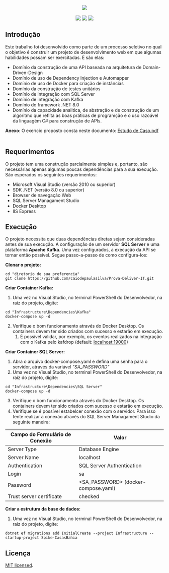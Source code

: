 <p align="center">  
  <img src="https://github.com/caiodepaulasilva/Prova-Deliver-IT/assets/36136627/dde0c669-e09b-45ae-a2ea-fcf15de8cc7b"/>
  <br><br>
  <img src="https://img.shields.io/badge/status-work%20in%20progress-red?style=for-the-badge"/>  
  <img src="https://img.shields.io/badge/.NET-5C2D91?style=for-the-badge&logo=.net&logoColor=white"/>  
  <img src="https://img.shields.io/badge/c%23-%23239120.svg?style=for-the-badge&logo=c-sharp&logoColor=white"/>    
</p>

## Introdução

Este trabalho foi desenvolvido como parte de um processo seletivo no qual o objetivo é construir um projeto de desenvolvimento web em que algumas habilidades possam ser exercitadas. E são elas:
- Domínio da construção de uma API baseada na arquitetura de Domain-Driven-Design
- Domínio de uso de Dependency Injection e Automapper
- Domínio de uso de Docker para criação de instâncias
- Domínio da construção de testes unitários
- Domínio de integração com SQL Server
- Domínio de integração com Kafka
- Domínio do framework .NET 8.0
- Domínio da capacidade analitica, de abstração e de construção de um algoritmo que reflita as boas práticas de programção e o uso razoável da linguagém C# para construção de APIs.

**Anexo**: O exerício proposto consta neste documento: [Estudo de Caso.pdf](https://github.com/caiodepaulasilva/Prova-Deliver-IT/files/14924354/Estudo.de.Caso.pdf)
<br><br>

## Requerimentos
 O projeto tem uma construção parcialmente simples e, portanto, são necessárias apenas algumas poucas dependências para a sua execução. São esperados os seguintes requerimentos:

- Microsoft Visual Studio (versão 2010 ou superior)
- SDK .NET (versão 8.0 ou superior)
- Browser de navegação Web
- SQL Server Managament Studio
- Docker Desktop
- IIS Express

## Execução
O projeto necessita que duas dependências diretas sejam consideradas antes de sua execução. A configuração de um servidor **SQL Server** e uma plataforma **Apache Kafka**. Uma vez configurados, a execução da API se tornar então possível. Segue passo-a-passo de como configura-los:

**Clonar o projeto:**
```
cd "diretorio de sua preferencia"
git clone https://github.com/caiodepaulasilva/Prova-Deliver-IT.git
```

**Criar Container Kafka:**
1. Uma vez no Visual Studio, no terminal PowerShell do Desenvolvedor, na raiz do projeto, digite:
```
cd "Infrastructure\Dependencies\Kafka"
docker-compose up -d
```
2. Verifique o bom funcionamento através do Docker Desktop. Os containers devem ter sido criados com sucesso e estarão em execução.
    1. É possível validar, por exemplo, os eventos realizados na integração com o Kafka pelo kafdrop (default: [localhost:19000](http://localhost:19000/))

**Criar Container SQL Server:**
1. Abra o arquivo docker-compose.yaml e defina uma senha para o servidor, através da variável *"SA_PASSWORD"*
2. Uma vez no Visual Studio, no terminal PowerShell do Desenvolvedor, na raiz do projeto, digite:
```
cd "Infrastructure\Dependencies\SQL Server"
docker-compose up -d
```
3. Verifique o bom funcionamento através do Docker Desktop. Os containers devem ter sido criados com sucesso e estarão em execução.
4. Verifique se é possível estabelcer conexão com o servidor. Para isso tente realizar a conexão através do SQL Server Managament Studio da seguinte maneira:

| Campo do Formulário de Conexão | Valor                               |
| ------------------------------ | ----------------------------------- |
| Server Type                    | Database Engine                     |
| Server Name                    | localhost                           |
| Authentication                 | SQL Server Authentication           |
| Login                          | sa                                  |
| Password                       | <SA_PASSWORD> (docker-compose.yaml) |
| Trust server certificate       | checked                             |

**Criar a estrutura da base de dados:**
1. Uma vez no Visual Studio, no terminal PowerShell do Desenvolvedor, na raiz do projeto, digite:
```
dotnet ef migrations add InitialCreate --project Infrastructure --startup-project Spike-CasasBahia
```

## Licença

[MIT licensed](./LICENSE).
